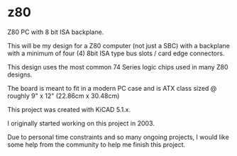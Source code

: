 # z80

Z80 PC with 8 bit ISA backplane.

This will be my design for a Z80 computer (not just a SBC) with a backplane with a minimum of four (4) 8bit ISA type bus slots / card edge connectors.

This design uses the most common 74 Series logic chips used in many Z80 designs.

The board is meant to fit in a modern PC case and is ATX class sized @ roughly 9" x 12" (22.86cm x 30.48cm)

This project was created with KiCAD 5.1.x.

I originally started working on this project in 2003.

Due to personal time constraints and so many ongoing projects, I would like some help from the community to help me finish this project.


